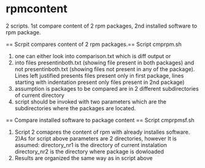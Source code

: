 # rpmcontent
2 scripts. 1st compare content of 2 rpm packages, 2nd installed software to rpm package.

== Scrpit compares content of 2 rpm packages.==
Script cmprpm.sh

1) one can either look into comparison.txt which is diff output or
2) into files presentinboth.txt (showing file present in both packages) and not presentinboth.txt (showing files not present in any of the package). Lines left justified presents files present only in first package, lines starting with indentation present only files present in 2nd package)
3) assumption is packages to be compared are in 2 different subdirectories of current directory
4) script should be invoked with two parameters which are the subdirectories where the packages are located.

== Compare installed software to package content ==
Script cmprpmsf.sh

1) Script 2 comapres the content of rpm with already installes software.  
2)As for script above parameters are 2 directories, however
It is assumed:
directory_nr1 is the directory of current instalation
directory_nr2 is the directory where package is dowloaded  
3) Results are organized the same way as in script above
